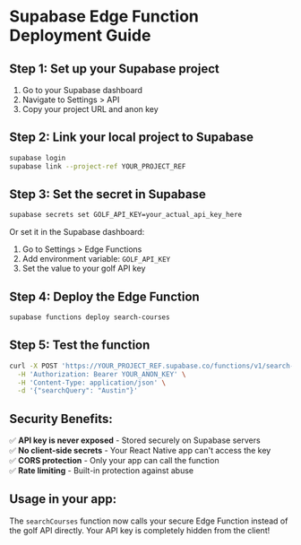 # Supabase Edge Function Deployment Guide

## **Step 1: Set up your Supabase project**

1. Go to your Supabase dashboard
2. Navigate to Settings > API
3. Copy your project URL and anon key

## **Step 2: Link your local project to Supabase**

```bash
supabase login
supabase link --project-ref YOUR_PROJECT_REF
```

## **Step 3: Set the secret in Supabase**

```bash
supabase secrets set GOLF_API_KEY=your_actual_api_key_here
```

Or set it in the Supabase dashboard:

1. Go to Settings > Edge Functions
2. Add environment variable: `GOLF_API_KEY`
3. Set the value to your golf API key

## **Step 4: Deploy the Edge Function**

```bash
supabase functions deploy search-courses
```

## **Step 5: Test the function**

```bash
curl -X POST 'https://YOUR_PROJECT_REF.supabase.co/functions/v1/search-courses' \
  -H 'Authorization: Bearer YOUR_ANON_KEY' \
  -H 'Content-Type: application/json' \
  -d '{"searchQuery": "Austin"}'
```

## **Security Benefits:**

✅ **API key is never exposed** - Stored securely on Supabase servers  
✅ **No client-side secrets** - Your React Native app can't access the key  
✅ **CORS protection** - Only your app can call the function  
✅ **Rate limiting** - Built-in protection against abuse

## **Usage in your app:**

The `searchCourses` function now calls your secure Edge Function instead of the golf API directly. Your API key is completely hidden from the client!

